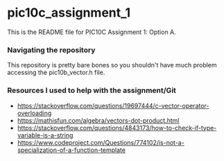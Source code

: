 # pic10c_assignment_1
This is the README file for PIC10C Assignment 1: Option A.

### Navigating the repository
This repository is pretty bare bones so you shouldn't have much problem accessing the pic10b_vector.h file.

### Resources I used to help with the assignment/Git
* https://stackoverflow.com/questions/19697444/c-vector-operator-overloading
* https://mathisfun.com/algebra/vectors-dot-product.html
* https://stackoverflow.com/questions/4843173/how-to-check-if-type-variable-is-a-string
* https://www.codeproject.com/Questions/774102/is-not-a-specialization-of-a-function-template
